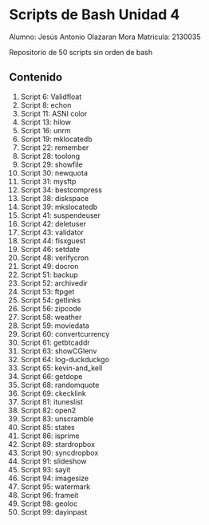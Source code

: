 # Scripts de Bash Unidad 4
Alumno: Jesús Antonio Olazaran Mora
Matricula: 2130035

Repositorio de 50 scripts sin orden de bash

## Contenido

  1. Script 6: Validfloat
  2. Script 8: echon
  3. Script 11: ASNI color
  4. Script 13: hilow
  5. Script 16: unrm
  6. Script 19: mklocatedb
  7. Script 22: remember
  8. Script 28: toolong
  9. Script 29: showfile
  10. Script 30: newquota
  11. Script 31: mysftp
  12. Script 34: bestcompress
  13. Script 38: diskspace
  14. Script 39: mkslocatedb
  15. Script 41: suspendeuser
  16. Script 42: deletuser
  17. Script 43: validator
  18. Script 44: fisxguest
  19. Script 46: setdate
  20. Script 48: verifycron
  21. Script 49: docron
  22. Script 51: backup
  23. Script 52: archivedir
  24. Script 53: ftpget
  25. Script 54: getlinks
  26. Script 56: zipcode
  27. Script 58: weather
  28. Script 59: moviedata
  29. Script 60: convertcurrency
  30. Script 61: getbtcaddr
  31. Script 63: showCGIenv
  32. Script 64: log-duckduckgo
  33. Script 65: kevin-and_kell
  34. Script 66: getdope
  35. Script 68: randomquote
  36. Script 69: ckecklink
  37. Script 81: ituneslist
  38. Script 82: open2
  39. Script 83: unscramble
  40. Script 85: states
  41. Script 86: isprime
  42. Script 89: stardropbox
  43. Script 90: syncdropbox
  44. Script 91: slideshow
  45. Script 93: sayit
  46. Script 94: imagesize
  47. Script 95: watermark
  48. Script 96: frameit
  49. Script 98: geoloc
  50. Script 99: dayinpast
